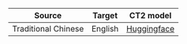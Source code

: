 |Source|Target|CT2 model|
|:-------------:|:---------------:|:---------------:|
|Traditional Chinese|English|[Huggingface](https://huggingface.co/aarontseng/zero-mt-zh_hant-en)|
